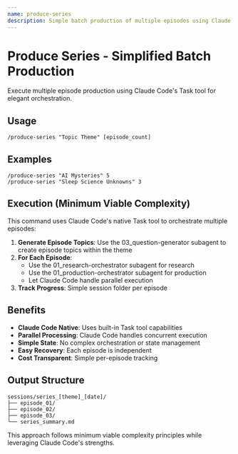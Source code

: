 ```yaml
---
name: produce-series
description: Simple batch production of multiple episodes using Claude Code's native capabilities
---
```


# Produce Series - Simplified Batch Production

Execute multiple episode production using Claude Code's Task tool for elegant orchestration.

## Usage

```
/produce-series "Topic Theme" [episode_count]
```

## Examples

```
/produce-series "AI Mysteries" 5
/produce-series "Sleep Science Unknowns" 3
```

## Execution (Minimum Viable Complexity)

This command uses Claude Code's native Task tool to orchestrate multiple episodes:

1. **Generate Episode Topics**: Use the 03_question-generator subagent to create episode topics within the theme
2. **For Each Episode**:
   - Use the 01_research-orchestrator subagent for research
   - Use the 01_production-orchestrator subagent for production
   - Let Claude Code handle parallel execution
3. **Track Progress**: Simple session folder per episode

## Benefits

- **Claude Code Native**: Uses built-in Task tool capabilities
- **Parallel Processing**: Claude Code handles concurrent execution
- **Simple State**: No complex orchestration or state management
- **Easy Recovery**: Each episode is independent
- **Cost Transparent**: Simple per-episode tracking

## Output Structure

```
sessions/series_[theme]_[date]/
├── episode_01/
├── episode_02/
├── episode_03/
└── series_summary.md
```

This approach follows minimum viable complexity principles while leveraging Claude Code's strengths.
